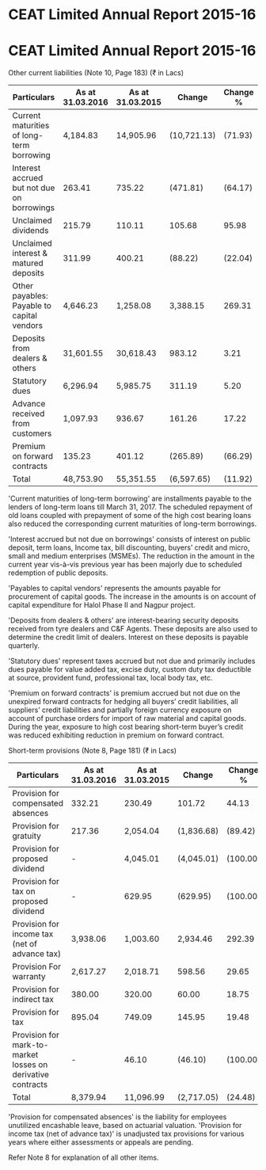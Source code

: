 # CEAT Limited Annual Report 2015-16

# CEAT Limited Annual Report 2015-16

Other current liabilities (Note 10, Page 183) (₹ in Lacs)

|Particulars|As at 31.03.2016|As at 31.03.2015|Change|Change %|
|---|---|---|---|---|
|Current maturities of long-term borrowing|4,184.83|14,905.96|(10,721.13)|(71.93)|
|Interest accrued but not due on borrowings|263.41|735.22|(471.81)|(64.17)|
|Unclaimed dividends|215.79|110.11|105.68|95.98|
|Unclaimed interest & matured deposits|311.99|400.21|(88.22)|(22.04)|
|Other payables: Payable to capital vendors|4,646.23|1,258.08|3,388.15|269.31|
|Deposits from dealers & others|31,601.55|30,618.43|983.12|3.21|
|Statutory dues|6,296.94|5,985.75|311.19|5.20|
|Advance received from customers|1,097.93|936.67|161.26|17.22|
|Premium on forward contracts|135.23|401.12|(265.89)|(66.29)|
|Total|48,753.90|55,351.55|(6,597.65)|(11.92)|

'Current maturities of long-term borrowing' are installments payable to the lenders of long-term loans till March 31, 2017. The scheduled repayment of old loans coupled with prepayment of some of the high cost bearing loans also reduced the corresponding current maturities of long-term borrowings.

'Interest accrued but not due on borrowings' consists of interest on public deposit, term loans, Income tax, bill discounting, buyers’ credit and micro, small and medium enterprises (MSMEs). The reduction in the amount in the current year vis-à-vis previous year has been majorly due to scheduled redemption of public deposits.

'Payables to capital vendors' represents the amounts payable for procurement of capital goods. The increase in the amounts is on account of capital expenditure for Halol Phase II and Nagpur project.

'Deposits from dealers & others' are interest-bearing security deposits received from tyre dealers and C&F Agents. These deposits are also used to determine the credit limit of dealers. Interest on these deposits is payable quarterly.

'Statutory dues' represent taxes accrued but not due and primarily includes dues payable for value added tax, excise duty, custom duty tax deductible at source, provident fund, professional tax, local body tax, etc.

'Premium on forward contracts' is premium accrued but not due on the unexpired forward contracts for hedging all buyers’ credit liabilities, all suppliers’ credit liabilities and partially foreign currency exposure on account of purchase orders for import of raw material and capital goods. During the year, exposure to high cost bearing short-term buyer’s credit was reduced exhibiting reduction in premium on forward contract.

Short-term provisions (Note 8, Page 181) (₹ in Lacs)

|Particulars|As at 31.03.2016|As at 31.03.2015|Change|Change %|
|---|---|---|---|---|
|Provision for compensated absences|332.21|230.49|101.72|44.13|
|Provision for gratuity|217.36|2,054.04|(1,836.68)|(89.42)|
|Provision for proposed dividend|-|4,045.01|(4,045.01)|(100.00)|
|Provision for tax on proposed dividend|-|629.95|(629.95)|(100.00)|
|Provision for income tax (net of advance tax)|3,938.06|1,003.60|2,934.46|292.39|
|Provision For warranty|2,617.27|2,018.71|598.56|29.65|
|Provision for indirect tax|380.00|320.00|60.00|18.75|
|Provision for tax|895.04|749.09|145.95|19.48|
|Provision for mark-to-market losses on derivative contracts|-|46.10|(46.10)|(100.00)|
|Total|8,379.94|11,096.99|(2,717.05)|(24.48)|

'Provision for compensated absences' is the liability for employees unutilized encashable leave, based on actuarial valuation. 'Provision for income tax (net of advance tax)' is unadjusted tax provisions for various years where either assessments or appeals are pending.

Refer Note 8 for explanation of all other items.